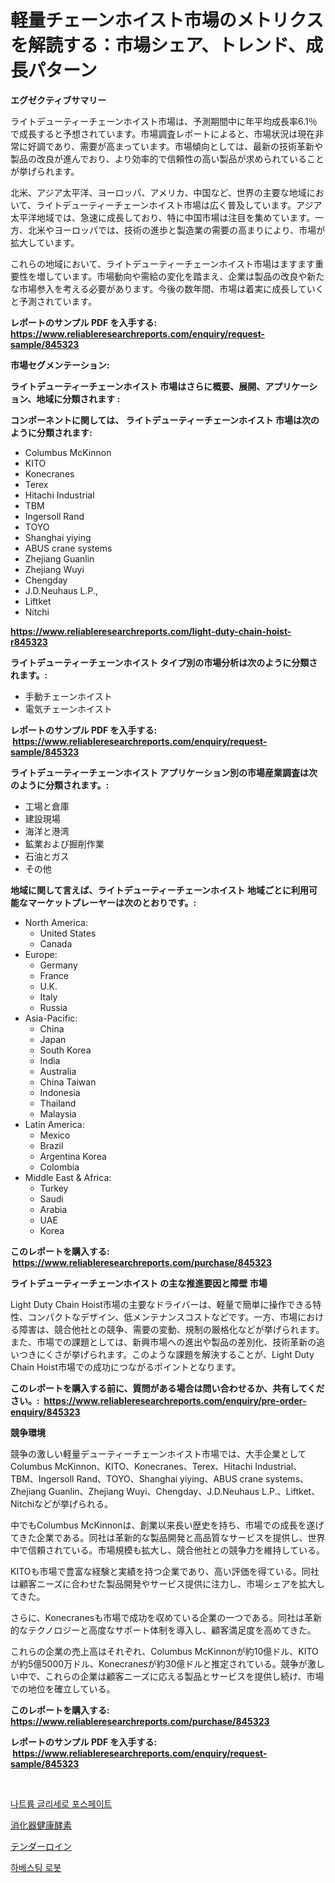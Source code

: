 <p><h1>軽量チェーンホイスト市場のメトリクスを解読する：市場シェア、トレンド、成長パターン</h1></p><p><strong>エグゼクティブサマリー</strong></p>
<p><p>ライトデューティーチェーンホイスト市場は、予測期間中に年平均成長率6.1％で成長すると予想されています。市場調査レポートによると、市場状況は現在非常に好調であり、需要が高まっています。市場傾向としては、最新の技術革新や製品の改良が進んでおり、より効率的で信頼性の高い製品が求められていることが挙げられます。</p><p>北米、アジア太平洋、ヨーロッパ、アメリカ、中国など、世界の主要な地域において、ライトデューティーチェーンホイスト市場は広く普及しています。アジア太平洋地域では、急速に成長しており、特に中国市場は注目を集めています。一方、北米やヨーロッパでは、技術の進歩と製造業の需要の高まりにより、市場が拡大しています。</p><p>これらの地域において、ライトデューティーチェーンホイスト市場はますます重要性を増しています。市場動向や需給の変化を踏まえ、企業は製品の改良や新たな市場参入を考える必要があります。今後の数年間、市場は着実に成長していくと予測されています。</p></p>
<p><strong>レポートのサンプル PDF を入手する: <a href="https://www.reliableresearchreports.com/enquiry/request-sample/845323">https://www.reliableresearchreports.com/enquiry/request-sample/845323</a></strong></p>
<p><strong>市場セグメンテーション:</strong></p>
<p><strong> ライトデューティーチェーンホイスト 市場はさらに概要、展開、アプリケーション、地域に分類されます :</strong></p>
<p><strong>コンポーネントに関しては、 ライトデューティーチェーンホイスト 市場は次のように分類されます: &nbsp;</strong></p>
<p><ul><li>Columbus McKinnon</li><li>KITO</li><li>Konecranes</li><li>Terex</li><li>Hitachi Industrial</li><li>TBM</li><li>Ingersoll Rand</li><li>TOYO</li><li>Shanghai yiying</li><li>ABUS crane systems</li><li>Zhejiang Guanlin</li><li>Zhejiang Wuyi</li><li>Chengday</li><li>J.D.Neuhaus L.P.,</li><li>Liftket</li><li>Nitchi</li></ul></p>
<p><strong><a href="https://www.reliableresearchreports.com/light-duty-chain-hoist-r845323">https://www.reliableresearchreports.com/light-duty-chain-hoist-r845323</a></strong></p>
<p><strong> ライトデューティーチェーンホイスト タイプ別の市場分析は次のように分類されます。:</strong></p>
<p><ul><li>手動チェーンホイスト</li><li>電気チェーンホイスト</li></ul></p>
<p><strong>レポートのサンプル PDF を入手する: &nbsp;<a href="https://www.reliableresearchreports.com/enquiry/request-sample/845323">https://www.reliableresearchreports.com/enquiry/request-sample/845323</a></strong></p>
<p><strong> ライトデューティーチェーンホイスト アプリケーション別の市場産業調査は次のように分類されます。:</strong></p>
<p><ul><li>工場と倉庫</li><li>建設現場</li><li>海洋と港湾</li><li>鉱業および掘削作業</li><li>石油とガス</li><li>その他</li></ul></p>
<p><strong>地域に関して言えば、ライトデューティーチェーンホイスト 地域ごとに利用可能なマーケットプレーヤーは次のとおりです。:</strong></p>
<p><ul>
    <li>
        North America:
        <ul>
            <li>United States</li>
            <li>Canada</li>
        </ul>
    </li>
    <li>
        Europe:
        <ul>
            <li>Germany</li>
            <li>France</li>
            <li>U.K.</li>
            <li>Italy</li>
            <li>Russia</li>
        </ul>
    </li>
    <li>
        Asia-Pacific:
        <ul>
            <li>China</li>
            <li>Japan</li>
            <li>South Korea</li>
            <li>India</li>
            <li>Australia</li>
            <li>China Taiwan</li>
            <li>Indonesia</li>
            <li>Thailand</li>
            <li>Malaysia</li>
        </ul>
    </li>
    <li>
        Latin America:
        <ul>
            <li>Mexico</li>
            <li>Brazil</li>
            <li>Argentina Korea</li>
            <li>Colombia</li>
        </ul>
    </li>
    <li>
        Middle East & Africa:
        <ul>
            <li>Turkey</li>
            <li>Saudi</li>
            <li>Arabia</li>
            <li>UAE</li>
            <li>Korea</li>
        </ul>
    </li>
    </ul></p>
<p><strong>このレポートを購入する: &nbsp;<a href="https://www.reliableresearchreports.com/purchase/845323">https://www.reliableresearchreports.com/purchase/845323</a></strong></p>
<p><strong>ライトデューティーチェーンホイスト の主な推進要因と障壁 市場</strong></p>
<p><p>Light Duty Chain Hoist市場の主要なドライバーは、軽量で簡単に操作できる特性、コンパクトなデザイン、低メンテナンスコストなどです。一方、市場における障害は、競合他社との競争、需要の変動、規制の厳格化などが挙げられます。また、市場での課題としては、新興市場への進出や製品の差別化、技術革新の追いつきにくさが挙げられます。このような課題を解決することが、Light Duty Chain Hoist市場での成功につながるポイントとなります。</p></p>
<p><strong>このレポートを購入する前に、質問がある場合は問い合わせるか、共有してください。:&nbsp; <a href="https://www.reliableresearchreports.com/enquiry/pre-order-enquiry/845323">https://www.reliableresearchreports.com/enquiry/pre-order-enquiry/845323</a></strong></p>
<p><strong>競争環境</strong></p>
<p><p>競争の激しい軽量デューティーチェーンホイスト市場では、大手企業としてColumbus McKinnon、KITO、Konecranes、Terex、Hitachi Industrial、TBM、Ingersoll Rand、TOYO、Shanghai yiying、ABUS crane systems、Zhejiang Guanlin、Zhejiang Wuyi、Chengday、J.D.Neuhaus L.P.、Liftket、Nitchiなどが挙げられる。</p><p>中でもColumbus McKinnonは、創業以来長い歴史を持ち、市場での成長を遂げてきた企業である。同社は革新的な製品開発と高品質なサービスを提供し、世界中で信頼されている。市場規模も拡大し、競合他社との競争力を維持している。</p><p>KITOも市場で豊富な経験と実績を持つ企業であり、高い評価を得ている。同社は顧客ニーズに合わせた製品開発やサービス提供に注力し、市場シェアを拡大してきた。</p><p>さらに、Konecranesも市場で成功を収めている企業の一つである。同社は革新的なテクノロジーと高度なサポート体制を導入し、顧客満足度を高めてきた。</p><p>これらの企業の売上高はそれぞれ、Columbus McKinnonが約10億ドル、KITOが約5億5000万ドル、Konecranesが約30億ドルと推定されている。競争が激しい中で、これらの企業は顧客ニーズに応える製品とサービスを提供し続け、市場での地位を確立している。</p></p>
<p><strong>このレポートを購入する: &nbsp; <a href="https://www.reliableresearchreports.com/purchase/845323">https://www.reliableresearchreports.com/purchase/845323</a></strong></p>
<p><strong>レポートのサンプル PDF を入手する: &nbsp;<a href="https://www.reliableresearchreports.com/enquiry/request-sample/845323">https://www.reliableresearchreports.com/enquiry/request-sample/845323</a></strong><strong></strong></p>
<p>&nbsp;</p>
<p><p><a href="https://medium.com/@fabiancobuc20222022/%EC%86%8C%EB%93%90-%EA%B8%80%EB%A6%AC%EC%84%B8%EB%A1%9C%EC%9D%B8%EC%82%B0-%EC%8B%9C%EC%9E%A5-%EC%8B%9C%EC%9E%A5-cagr-%EC%8B%9C%EC%9E%A5-%EB%8F%99%ED%96%A5-%EB%B0%8F-%EC%84%B1%EC%9E%A5-%EC%A0%84%EB%9E%B5%EC%97%90-%EB%8C%80%ED%95%9C-%ED%86%B5%EC%B0%B0%EB%A0%A5-5c72b329e2b5">나트륨 글리세로 포스페이트</a></p><p><a href="https://medium.com/@kaiyohnson76845/%E6%B6%88%E5%8C%96%E5%99%A8%E3%81%AE%E5%81%A5%E5%BA%B7%E9%85%B5%E7%B4%A0%E5%B8%82%E5%A0%B4%E3%81%AF-%E5%B8%82%E5%A0%B4%E3%82%B7%E3%82%A7%E3%82%A2-%E5%B8%82%E5%A0%B4%E3%83%88%E3%83%AC%E3%83%B3%E3%83%89-%E5%B8%82%E5%A0%B4%E6%88%90%E9%95%B7%E3%81%AB%E9%96%A2%E3%81%99%E3%82%8B%E6%83%85%E5%A0%B1%E3%82%92%E6%8F%90%E4%BE%9B%E3%81%97%E3%81%BE%E3%81%99-e0cc41fdd606">消化器健康酵素</a></p><p><a href="https://medium.com/@redsalmon1949/%E3%83%86%E3%83%B3%E3%83%80%E3%83%BC%E3%83%AD%E3%82%A4%E3%83%B3%E5%B8%82%E5%A0%B4%E8%AA%BF%E6%9F%BB%E3%83%AC%E3%83%9D%E3%83%BC%E3%83%88-%E3%81%9D%E3%81%AE%E6%AD%B4%E5%8F%B2%E3%81%A8%E4%BA%88%E6%B8%AC-2024%E5%B9%B4%E3%81%8B%E3%82%892031%E5%B9%B4%E3%81%BE%E3%81%A7-20394f1b50d2">テンダーロイン</a></p><p><a href="https://medium.com/@kenyonjohns/%EC%88%98%ED%99%95-%EB%A1%9C%EB%B4%87-%EC%8B%9C%EC%9E%A5-%EC%A0%84%EB%A7%9D-%EC%82%B0%EC%97%85-%EA%B0%9C%EC%9A%94-%EB%B0%8F-%EC%98%88%EC%B8%A1-2024%EB%85%84%EB%B6%80%ED%84%B0-2031%EB%85%84%EA%B9%8C%EC%A7%80-ca525e90129f">하베스팅 로봇</a></p></p>